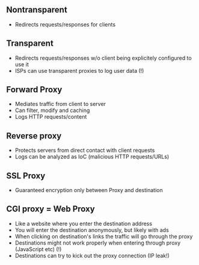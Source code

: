 ## Nontransparent

- Redirects requests/responses for clients 

## Transparent

- Redirects requests/responses w/o client being explicitely configured to use it
- ISPs can use transparent proxies to log user data (!)

## Forward Proxy
- Mediates traffic from client to server
- Can filter, modify and caching
- Logs HTTP requests/content

## Reverse proxy
- Protects servers from direct contact with client requests
- Logs can be analyzed as IoC (malicious HTTP requests/URLs)

## SSL Proxy
- Guaranteed encryption only between Proxy and destination

## CGI proxy = Web Proxy
- Like a website where you enter the destination address
- You will enter the destination anonymously, but likely with ads
- When clicking on destination's links the traffic will go through the proxy
- Destinations might not work properly when entering through proxy (JavaScript etc) (!)
- Destinations can try to kick out the proxy connection (IP leak!)
